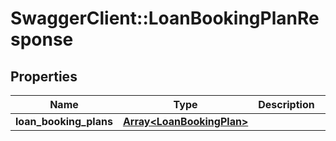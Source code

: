 # SwaggerClient::LoanBookingPlanResponse

## Properties
Name | Type | Description | Notes
------------ | ------------- | ------------- | -------------
**loan_booking_plans** | [**Array&lt;LoanBookingPlan&gt;**](LoanBookingPlan.md) |  | [optional] 

